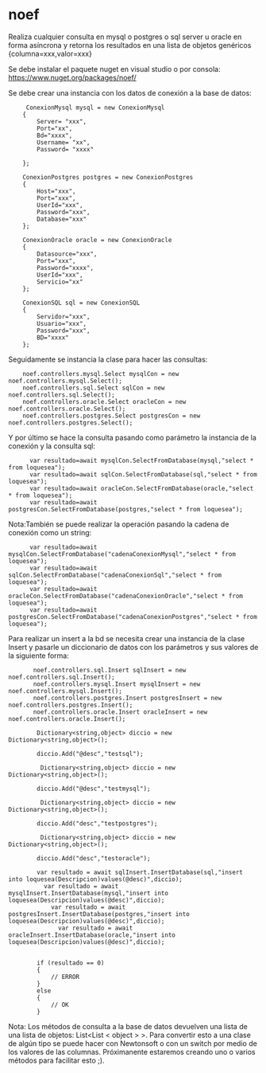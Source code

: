 # noef
Realiza cualquier consulta  en mysql o postgres o sql server u oracle en forma asíncrona y retorna los resultados en una lista de objetos genéricos {columna=xxx,valor=xxx}


Se debe instalar el paquete nuget en visual studio o por consola: https://www.nuget.org/packages/noef/

Se debe crear una instancia con los datos de conexión a la base de datos:
  
         ConexionMysql mysql = new ConexionMysql
        {
            Server= "xxx",
            Port="xx",
            Bd="xxxx",
            Username= "xx",
            Password= "xxxx"

        };

        ConexionPostgres postgres = new ConexionPostgres
        {
            Host="xxx",
            Port="xxx",
            UserId="xxx",
            Password="xxx",
            Database="xxx"
        };

        ConexionOracle oracle = new ConexionOracle
        {
            Datasource="xxx",
            Port="xxx",
            Password="xxxx",
            UserId="xxx",
            Servicio="xx"
        };

        ConexionSQL sql = new ConexionSQL
        {
            Servidor="xxx",
            Usuario="xxx",
            Password="xxx",
            BD="xxxx"
        };
   
   
 Seguidamente se instancia la clase para hacer las consultas:
 
        noef.controllers.mysql.Select mysqlCon = new noef.controllers.mysql.Select();
        noef.controllers.sql.Select sqlCon = new noef.controllers.sql.Select();
        noef.controllers.oracle.Select oracleCon = new noef.controllers.oracle.Select();
        noef.controllers.postgres.Select postgresCon = new noef.controllers.postgres.Select();
        
        
Y por último se hace la consulta pasando como parámetro la instancia de la conexión y la consulta sql:

          var resultado=await mysqlCon.SelectFromDatabase(mysql,"select * from loquesea");
          var resultado=await sqlCon.SelectFromDatabase(sql,"select * from loquesea");
          var resultado=await oracleCon.SelectFromDatabase(oracle,"select * from loquesea");
          var resultado=await postgresCon.SelectFromDatabase(postgres,"select * from loquesea");
          
  Nota:También se puede realizar la operación pasando la cadena de conexión como un string:
  
          var resultado=await mysqlCon.SelectFromDatabase("cadenaConexionMysql","select * from loquesea");
          var resultado=await sqlCon.SelectFromDatabase("cadenaConexionSql","select * from loquesea");
          var resultado=await oracleCon.SelectFromDatabase("cadenaConexionOracle","select * from loquesea");
          var resultado=await postgresCon.SelectFromDatabase("cadenaConexionPostgres","select * from loquesea");
          
          
Para realizar un insert a la bd se necesita crear una instancia de la clase Insert y pasarle un diccionario de datos con los parámetros y sus valores de la siguiente forma:


           noef.controllers.sql.Insert sqlInsert = new noef.controllers.sql.Insert();
           noef.controllers.mysql.Insert mysqlInsert = new noef.controllers.mysql.Insert();
           noef.controllers.postgres.Insert postgresInsert = new noef.controllers.postgres.Insert();
           noef.controllers.oracle.Insert oracleInsert = new noef.controllers.oracle.Insert();

            Dictionary<string,object> diccio = new Dictionary<string,object>();

            diccio.Add("@desc","testsql");
            
             Dictionary<string,object> diccio = new Dictionary<string,object>();

            diccio.Add("@desc","testmysql");
            
             Dictionary<string,object> diccio = new Dictionary<string,object>();

            diccio.Add("desc","testpostgres");
            
             Dictionary<string,object> diccio = new Dictionary<string,object>();

            diccio.Add("desc","testoracle");

            var resultado = await sqlInsert.InsertDatabase(sql,"insert into loquesea(Descripcion)values(@desc)",diccio);
              var resultado = await mysqlInsert.InsertDatabase(mysql,"insert into loquesea(Descripcion)values(@desc)",diccio);
                var resultado = await postgresInsert.InsertDatabase(postgres,"insert into loquesea(Descripcion)values(@desc)",diccio);
                  var resultado = await oracleInsert.InsertDatabase(oracle,"insert into loquesea(Descripcion)values(@desc)",diccio);
                  

            if (resultado == 0)
            {
                // ERROR
            }
            else
            {
                // OK
            }
          
          
          
Nota: Los métodos de consulta  a la base de datos devuelven una lista de una lista de objetos: List<List < object > >. Para convertir esto a una clase de algún tipo se puede hacer con Newtonsoft  o con un switch por medio de los valores de las columnas. Próximanente estaremos creando uno o varios métodos para facilitar esto ;).
          
       
